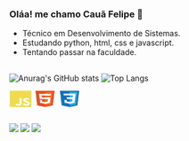 ### Oláa! me chamo Cauã Felipe 📌
- Técnico em Desenvolvimento de Sistemas.
- Estudando python, html, css e javascript.
- Tentando passar na faculdade. 
##

![Anurag's GitHub stats](https://github-readme-stats.vercel.app/api?username=cauafelipe02&show_icons=true&theme=gruvbox_light)
![Top Langs](https://github-readme-stats.vercel.app/api/top-langs/?username=cauafelipe02&theme=gruvbox_light&layout=compact&langs_count=8)
<div style="display: inline_block">
  <img align="center" alt="Cauã-Js" height="30" width="40" src="https://raw.githubusercontent.com/devicons/devicon/master/icons/javascript/javascript-plain.svg">
  <img align="center" alt="Cauã-HTML" height="30" width="40" src="https://raw.githubusercontent.com/devicons/devicon/master/icons/html5/html5-original.svg">
  <img align="center" alt="Cauã-CSS" height="30" width="40" src="https://raw.githubusercontent.com/devicons/devicon/master/icons/css3/css3-original.svg">
</div>

##

<div> 
  <a href="https://instagram.com/cauafelipe088" target="_blank"><img src="https://img.shields.io/badge/-Instagram-%23E4405F?style=for-the-badge&logo=instagram&logoColor=white" target="_blank"></a>
 <a href="https://www.facebook.com/profile.php?id=100026547367736" target="_blank"><img src="https://img.shields.io/badge/Facebook-1877F2?style=for-the-badge&logo=facebook&logoColor=white"></a> 
  <a href = "mailto:devcaua098@gmail.com"><img src="https://img.shields.io/badge/-Gmail-%23333?style=for-the-badge&logo=gmail&logoColor=white" target="_blank"></a>
</div>
